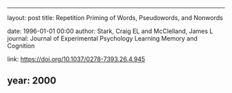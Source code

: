 ---
layout: post
title: Repetition Priming of Words, Pseudowords, and Nonwords

date: 1996-01-01 00:00
author: Stark, Craig EL and McClelland, James L
journal: Journal of Experimental Psychology Learning Memory and Cognition

link: https://doi.org/10.1037/0278-7393.26.4.945

year: 2000
-------